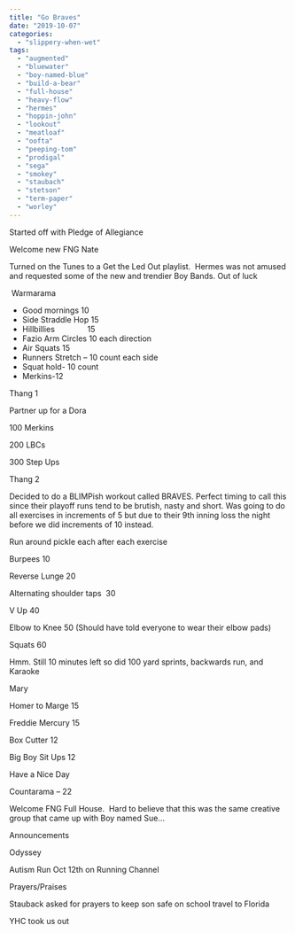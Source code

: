 ```yaml
---
title: "Go Braves"
date: "2019-10-07"
categories: 
  - "slippery-when-wet"
tags: 
  - "augmented"
  - "bluewater"
  - "boy-named-blue"
  - "build-a-bear"
  - "full-house"
  - "heavy-flow"
  - "hermes"
  - "hoppin-john"
  - "lookout"
  - "meatloaf"
  - "oofta"
  - "peeping-tom"
  - "prodigal"
  - "sega"
  - "smokey"
  - "staubach"
  - "stetson"
  - "term-paper"
  - "worley"
---
```


Started off with Pledge of Allegiance

Welcome new FNG Nate

Turned on the Tunes to a Get the Led Out playlist.  Hermes was not amused and requested some of the new and trendier Boy Bands. Out of luck

 Warmarama

- Good mornings 10
- Side Straddle Hop 15
- Hillbillies               15
- Fazio Arm Circles 10 each direction
- Air Squats 15
- Runners Stretch – 10 count each side
- Squat hold- 10 count
- Merkins-12

Thang 1

Partner up for a Dora

100 Merkins

200 LBCs

300 Step Ups

Thang 2

Decided to do a BLIMPish workout called BRAVES. Perfect timing to call this since their playoff runs tend to be brutish, nasty and short. Was going to do all exercises in increments of 5 but due to their 9th inning loss the night before we did increments of 10 instead.

Run around pickle each after each exercise

Burpees 10

Reverse Lunge 20

Alternating shoulder taps  30

V Up 40

Elbow to Knee 50 (Should have told everyone to wear their elbow pads)

Squats 60

Hmm. Still 10 minutes left so did 100 yard sprints, backwards run, and Karaoke

Mary

Homer to Marge 15

Freddie Mercury 15

Box Cutter 12

Big Boy Sit Ups 12

Have a Nice Day

Countarama – 22

Welcome FNG Full House.  Hard to believe that this was the same creative group that came up with Boy named Sue…

Announcements

Odyssey

Autism Run Oct 12th on Running Channel

Prayers/Praises

Stauback asked for prayers to keep son safe on school travel to Florida

YHC took us out
